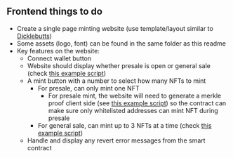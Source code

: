 ## Frontend things to do

- Create a single page minting website (use template/layout similar to [Dicklebutts](https://dicklebutts.com))
- Some assets (logo, font) can be found in the same folder as this readme
- Key features on the website:
    - Connect wallet button
    - Website should display whether presale is open or general sale (check [this example script](https://github.com/sinhau/natureboy_nft/blob/main/scripts/getPresaleStatus.js))
    - A mint button with a number to select how many NFTs to mint
        - For presale, can only mint one NFT
            - For presale mint, the website will need to generate a merkle proof client side (see [this example script](https://github.com/sinhau/natureboy_nft/blob/main/scripts/mintPresale.js)) so the contract can make sure only whitelisted addresses can mint NFT during presale
        - For general sale, can mint up to 3 NFTs at a time (check [this example script](https://github.com/sinhau/natureboy_nft/blob/main/scripts/mintRegular.js))
    - Handle and display any revert error messages from the smart contract